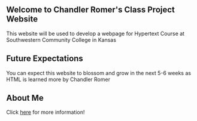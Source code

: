 ## Welcome to Chandler Romer's Class Project Website

This website will be used to develop a webpage for Hypertext Course at Southwestern Community College in Kansas

## Future Expectations

You can expect this website to blossom and grow in the next 5-6 weeks as HTML is learned more by Chandler Romer

## About Me
Click [here](AboutMe.md) for more information!
